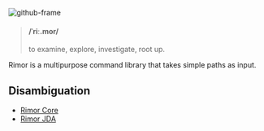 ![github-frame](https://user-images.githubusercontent.com/28309837/236690959-fde7f0a2-1fdd-4bb0-9022-2dcfdec7bdd3.png)
> #### /ˈriː.mor/
> to examine, explore, investigate, root up.

Rimor is a multipurpose command library that takes simple paths as input.

## Disambiguation
- [Rimor Core](https://github.com/frequential/rimor/tree/master/Core/README.md)
- [Rimor JDA](https://github.com/frequential/rimor/tree/master/JDA/README.md)
